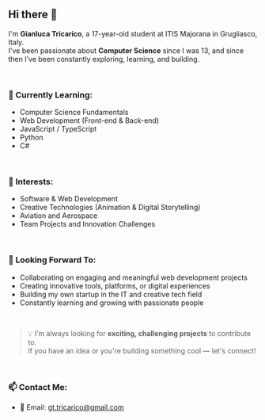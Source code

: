 ## Hi there 👋

<!--**GianlucaTricarico/GianlucaTricarico** is a ✨ _special_ ✨ repository because its `README.md` (this file) appears on your GitHub profile.-->

I'm **Gianluca Tricarico**, a 17-year-old student at ITIS Majorana in Grugliasco, Italy.  
I've been passionate about **Computer Science** since I was 13, and since then I’ve been constantly exploring, learning, and building.

<br/>

### 🌱 Currently Learning:

- Computer Science Fundamentals  
- Web Development (Front-end & Back-end)  
- JavaScript / TypeScript  
- Python  
- C#  

<br/>

### 👀 Interests:

- Software & Web Development  
- Creative Technologies (Animation & Digital Storytelling)  
- Aviation and Aerospace  
- Team Projects and Innovation Challenges  

<br/>

### 🔭 Looking Forward To:

- Collaborating on engaging and meaningful web development projects  
- Creating innovative tools, platforms, or digital experiences  
- Building my own startup in the IT and creative tech field  
- Constantly learning and growing with passionate people  

<br/>

> 💡 I’m always looking for **exciting, challenging projects** to contribute to.  
> If you have an idea or you're building something cool — let's connect!

<br/>

### 📫 Contact Me:

- 📧 Email: [gt.tricarico@gmail.com](mailto:gt.tricarico@gmail.com)  
